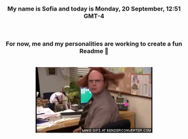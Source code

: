 


<div align="center">
<h3 >My name is Sofia and today is Monday, 20 September, 12:51 GMT-4</h3><br>
<h3 >For now, me and my personalities are working to create a fun Readme 👋
</h3><br>
<img src='img/dwight.gif' alt='working...'/>
</div>
